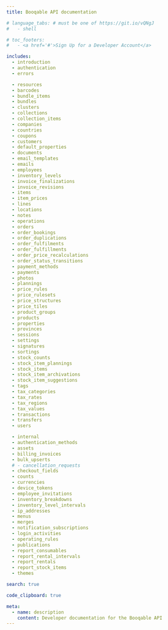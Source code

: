 ```yaml
---
title: Booqable API documentation

# language_tabs: # must be one of https://git.io/vQNgJ
#   - shell

# toc_footers:
#   - <a href='#'>Sign Up for a Developer Account</a>

includes:
  - introduction
  - authentication
  - errors

  - resources
  - barcodes
  - bundle_items
  - bundles
  - clusters
  - collections
  - collection_items
  - companies
  - countries
  - coupons
  - customers
  - default_properties
  - documents
  - email_templates
  - emails
  - employees
  - inventory_levels
  - invoice_finalizations
  - invoice_revisions
  - items
  - item_prices
  - lines
  - locations
  - notes
  - operations
  - orders
  - order_bookings
  - order_duplications
  - order_fulfilments
  - order_fulfillments
  - order_price_recalculations
  - order_status_transitions
  - payment_methods
  - payments
  - photos
  - plannings
  - price_rules
  - price_rulesets
  - price_structures
  - price_tiles
  - product_groups
  - products
  - properties
  - provinces
  - sessions
  - settings
  - signatures
  - sortings
  - stock_counts
  - stock_item_plannings
  - stock_items
  - stock_item_archivations
  - stock_item_suggestions
  - tags
  - tax_categories
  - tax_rates
  - tax_regions
  - tax_values
  - transactions
  - transfers
  - users

  - internal
  - authentication_methods
  - assets
  - billing_invoices
  - bulk_upserts
  # - cancellation_requests
  - checkout_fields
  - counts
  - currencies
  - device_tokens
  - employee_invitations
  - inventory_breakdowns
  - inventory_level_intervals
  - ip_addresses
  - menus
  - merges
  - notification_subscriptions
  - login_activities
  - operating_rules
  - publications
  - report_consumables
  - report_rental_intervals
  - report_rentals
  - report_stock_items
  - themes

search: true

code_clipboard: true

meta:
  - name: description
    content: Developer documentation for the Booqable API
---
```

